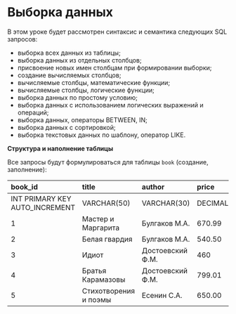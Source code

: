 # Выборка данных

В этом уроке будет рассмотрен синтаксис и семантика следующих SQL запросов: 

- выборка всех данных из таблицы; 
- выборка данных из отдельных столбцов; 
- присвоение новых имен столбцам при формировании выборки; 
- создание вычисляемых столбцов; 
- вычисляемые столбцы, математические функции; 
- вычисляемые столбцы, логические функции; 
- выборка данных по простому условию; 
- выборка данных с использованием логических выражений и операций; 
- выборка данных, операторы BETWEEN, IN; 
- выборка данных с сортировкой;
- выборка текстовых данных по шаблону, оператор LIKE. 

**Структура и наполнение таблицы**

Все запросы будут формулироваться для таблицы `book` (создание, заполнение):

| **book_id**                    | **title**              | **author**       | **price**       | **amount** |
|:-------------------------------|:-----------------------|:-----------------|:----------------|:-----------|
| INT PRIMARY KEY AUTO_INCREMENT | VARCHAR(50)            | VARCHAR(30)      | DECIMAL(8,2)    | INT        |
| 1                              | Мастер и Маргарита     | Булгаков М.А.    | 670.99          | 3          |
| 2                              | Белая гвардия          | Булгаков М.А.    | 540.50          | 5          |
| 3                              | Идиот                  | Достоевский Ф.М. | 460             | 10         |
| 4                              | Братья Карамазовы      | Достоевский Ф.М. | 799.01          | 2          |
| 5                              | Стихотворения и поэмы  | Есенин С.А.      | 650.00          | 15         |
